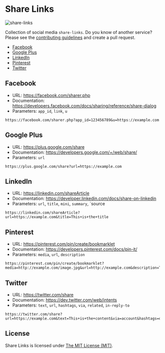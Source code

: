 # Share Links

![share-links](https://cloud.githubusercontent.com/assets/499192/9524299/8315b54a-4cde-11e5-830a-34b3c4eb8bac.png)

Collection of social media `share-links`. Do you know of another service? Please see the [contributing guidelines](CONTRIBUTING.md) and create a pull request.

- [Facebook](#facebook)
- [Google Plus](#google-plus)
- [LinkedIn](#linkedin)
- [Pinterest](#pinterest)
- [Twitter](#twitter)

## Facebook
- URL: https://facebook.com/sharer.php
- Documentation: https://developers.facebook.com/docs/sharing/reference/share-dialog
- Parameters: `app_id`, `link`, `u`

```
https://facebook.com/sharer.php?app_id=123456789&u=https://example.com
```

## Google Plus
- URL: https://plus.google.com/share
- Documentation: https://developers.google.com/+/web/share/
- Parameters: `url`

```
https://plus.google.com/share?url=https://example.com
```

## LinkedIn
- URL: https://linkedin.com/shareArticle
- Documentation: https://developer.linkedin.com/docs/share-on-linkedin
- Parameters: `url`, `title`, `mini`, `summary`, `source

```
https://linkedin.com/shareArticle?url=https://example.com&title=This+is+the+title
```

## Pinterest

- URL: https://pinterest.com/pin/create/bookmarklet
- Documentation: https://developers.pinterest.com/docs/pin-it/
- Parameters: `media`, `url`, `description`

```
https://pinterest.com/pin/create/bookmarklet?media=http://example.com/image.jpg&url=http://example.com&description=This+is+the+content
```

## Twitter

- URL: https://twitter.com/share
- Documentation: https://dev.twitter.com/web/intents
- Parameters: `text`, `url`, `hashtags`, `via`, `related`, `in-reply-to`

```
https://twitter.com/share?url=https://example.com&text=This+is+the+content&via=account&hashtags=one,two
```

## License

Share Links is licensed under [The MIT License (MIT)](LICENSE).
